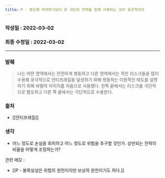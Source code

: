 ```yaml
---
title: P - 중도에 위치하기보다 양 극단의 전략을 함께 사용하는 것이 효과적이다
---
```


### 작성일 : 2022-03-02
### 최종 수정일 : 2022-03-02
----
### 발췌
>나는 어떤 영역에서는 안전하게 행동하고 다른 영역에서는 작은 리스크들을 많이 수용해 궁극적으로 안티프래질을 달성하기 위해 행동하는 이원적인 태도를 설명하기 위해 바벨의 이미지를 처음으로 사용했다. 한쪽 끝에서는 리스크를 극단적으로 혐오하고 다른 쪽 끝에서는 극단적으로 수용한다. 

### 출처
- [[안티프래질]]

### 생각
- 어느 정도로 손실을 회피하고 어느 정도로 위험을 추구할 것인가. 상반되는 전략의 비율을 어떻게 조정하는가?

관련 메모 : 
- [[P - 불확실성은 위험의 원천이지만 보상의 원천이기도 하다.]]